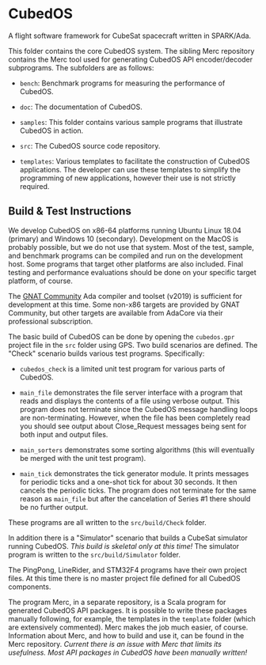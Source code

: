 
CubedOS
=======

A flight software framework for CubeSat spacecraft written in SPARK/Ada.

This folder contains the core CubedOS system. The sibling Merc repository contains the Merc tool
used for generating CubedOS API encoder/decoder subprograms. The subfolders are as follows:

+ `bench`: Benchmark programs for measuring the performance of CubedOS.

+ `doc`: The documentation of CubedOS.

+ `samples`: This folder contains various sample programs that illustrate CubedOS in action.

+ `src`: The CubedOS source code repository.

+ `templates`: Various templates to facilitate the construction of CubedOS applications. The
  developer can use these templates to simplify the programming of new applications, however
  their use is not strictly required.


Build & Test Instructions
-------------------------

We develop CubedOS on x86-64 platforms running Ubuntu Linux 18.04 (primary) and Windows 10
(secondary). Development on the MacOS is probably possible, but we do not use that system. Most
of the test, sample, and benchmark programs can be compiled and run on the development host.
Some programs that target other platforms are also included. Final testing and performance
evaluations should be done on your specific target platform, of course.

The [GNAT Community](http://www.adacore.com/community/) Ada compiler and toolset (v2019) is
sufficient for development at this time. Some non-x86 targets are provided by GNAT Community,
but other targets are available from AdaCore via their professional subscription.

The basic build of CubedOS can be done by opening the `cubedos.gpr` project file in the `src`
folder using GPS. Two build scenarios are defined. The "Check" scenario builds various test
programs. Specifically:

+ `cubedos_check` is a limited unit test program for various parts of CubedOS.

+ `main_file` demonstrates the file server interface with a program that reads and displays the
  contents of a file using verbose output. This program does not terminate since the CubedOS
  message handling loops are non-terminating. However, when the file has been completely read
  you should see output about Close_Request messages being sent for both input and output files.
  
+ `main_sorters` demonstrates some sorting algorithms (this will eventually be merged with the
  unit test program).
  
+ `main_tick` demonstrates the tick generator module. It prints messages for periodic ticks and
  a one-shot tick for about 30 seconds. It then cancels the periodic ticks. The program does not
  terminate for the same reason as `main_file` but after the cancelation of Series #1 there
  should be no further output.
  
These programs are all written to the `src/build/Check` folder.

In addition there is a "Simulator" scenario that builds a CubeSat simulator running CubedOS.
*This build is skeletal only at this time!* The simulator program is written to the
`src/build/Simulator` folder.

The PingPong, LineRider, and STM32F4 programs have their own project files. At this time there
is no master project file defined for all CubedOS components.

The program Merc, in a separate repository, is a Scala program for generated CubedOS API
packages. It is possible to write these packages manually following, for example, the templates
in the `template` folder (which are extensively commented). Merc makes the job much easier, of
course. Information about Merc, and how to build and use it, can be found in the Merc
repository. *Current there is an issue with Merc that limits its usefulness. Most API packages
in CubedOS have been manually written!*

